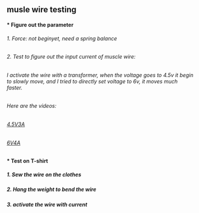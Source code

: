 ## musle wire testing

#### * Figure out the parameter
###### 1. Force: not beginyet, need a spring balance

###### 2. Test to figure out the input current of muscle wire: 
###### I activate the wire with a transformer, when the voltage goes to 4.5v it begin to slowly move, and I tried to directly set voltage to 6v, it moves much faster.
###### Here are the videos:
###### [4.5V3A](https://github.com/danqian/mechatronic-2019/blob/master/Final%20Project/muscle%20wire%20test/video/4.5V3A.mp4)
###### [6V4A](https://github.com/danqian/mechatronic-2019/blob/master/Final%20Project/muscle%20wire%20test/video/6V4A.mp4)

#### * Test on T-shirt
##### 1. Sew the wire on the clothes
##### 2. Hang the weight to bend the wire
##### 3. activate the wire with current
